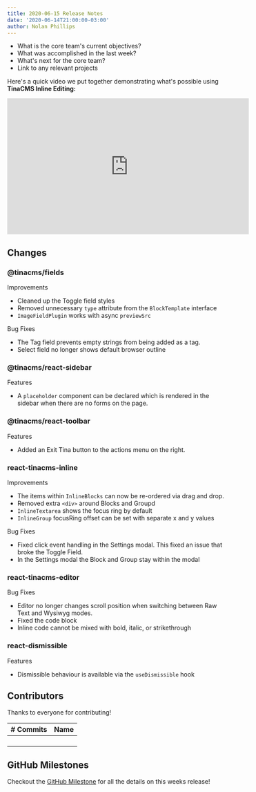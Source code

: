 ```yaml
---
title: 2020-06-15 Release Notes
date: '2020-06-14T21:00:00-03:00'
author: Nolan Phillips
---
```

* What is the core team's current objectives?
* What was accomplished in the last week?
* What's next for the core team?
* Link to any relevant projects

Here's a quick video we put together demonstrating what's possible using **TinaCMS Inline Editing:**

<iframe width="560" height="315" src="https://www.youtube.com/embed/4qGz0cP_DSA" frameborder="0" allow="accelerometer; autoplay; encrypted-media; gyroscope; picture-in-picture" allowfullscreen></iframe>

## Changes

### @tinacms/fields

Improvements

* Cleaned up the Toggle field styles
* Removed unnecessary `type` attribute from the `BlockTemplate` interface
* `ImageFieldPlugin` works with async `previewSrc`

Bug Fixes

* The Tag field prevents empty strings from being added as a tag.
* Select field no longer shows default browser outline

### @tinacms/react-sidebar

Features

* A `placeholder` component can be declared which is rendered in the sidebar when there are no forms on the page.

### @tinacms/react-toolbar

Features

* Added an Exit Tina button to the actions menu on the right.

### **react-tinacms-inline**

Improvements

* The items within `InlineBlocks` can now be re-ordered via drag and drop.
* Removed extra `<div>` around Blocks and Groupd
* `InlineTextarea` shows the focus ring by default
* `InlineGroup` focusRing offset can be set with separate x and y values

Bug Fixes

* Fixed click event handling in the Settings modal. This fixed an issue that broke the Toggle Field. 
* In the Settings modal the Block and Group stay within the modal

### react-tinacms-editor

Bug Fixes

* Editor no longer changes scroll position when switching between Raw Text and Wysiwyg modes.
* Fixed the code block
* Inline code cannot be mixed with bold, italic, or strikethrough

### react-dismissible

Features

* Dismissible behaviour is available via the `useDismissible` hook

## Contributors

Thanks to everyone for contributing!

| # Commits | Name |
| --- | --- |
|  |  |
|  |  |
|  |  |
|  |  |

## GitHub Milestones

Checkout the [GitHub Milestone](https://github.com/tinacms/tinacms/milestone/27?closed=1) for all the details on this weeks release!
